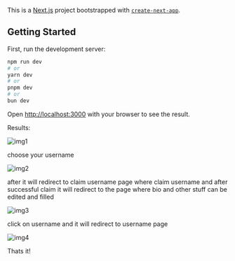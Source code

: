 This is a [Next.js](https://nextjs.org/) project bootstrapped with [`create-next-app`](https://github.com/vercel/next.js/tree/canary/packages/create-next-app).



## Getting Started

First, run the development server:

```bash
npm run dev
# or
yarn dev
# or
pnpm dev
# or
bun dev
```

Open [http://localhost:3000](http://localhost:3000) with your browser to see the result.



Results:


![img1](https://github.com/Satyam2003-dev/linktree/assets/75772136/1601a4bd-857f-481c-bfea-78e94a9e4590)

choose your username

![img2](https://github.com/Satyam2003-dev/linktree/assets/75772136/5be24fad-aa76-4fc5-b255-f58e4b7846f9)

after it will redirect to claim username page where claim username and after successful claim it will redirect to the page where bio and other stuff can be edited and filled 

![img3](https://github.com/Satyam2003-dev/linktree/assets/75772136/a4be8846-2198-4c6a-a0cc-0fe78f6f0852)


click on username and it will redirect to username page 

![img4](https://github.com/Satyam2003-dev/linktree/assets/75772136/fad5d4e1-4d01-4fc0-b94d-e5a60624295b)


Thats it!

